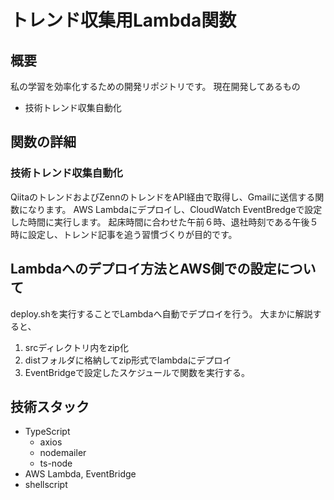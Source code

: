# トレンド収集用Lambda関数

## 概要
私の学習を効率化するための開発リポジトリです。
現在開発してあるもの
- 技術トレンド収集自動化

## 関数の詳細
### 技術トレンド収集自動化
QiitaのトレンドおよびZennのトレンドをAPI経由で取得し、Gmailに送信する関数になります。
AWS Lambdaにデプロイし、CloudWatch EventBredgeで設定した時間に実行します。
起床時間に合わせた午前６時、退社時刻である午後５時に設定し、トレンド記事を追う習慣づくりが目的です。

## Lambdaへのデプロイ方法とAWS側での設定について
deploy.shを実行することでLambdaへ自動でデプロイを行う。
大まかに解説すると、
1. srcディレクトリ内をzip化
2. distフォルダに格納してzip形式でlambdaにデプロイ
3. EventBridgeで設定したスケジュールで関数を実行する。

## 技術スタック
- TypeScript
  - axios
  - nodemailer
  - ts-node
- AWS Lambda, EventBridge
- shellscript